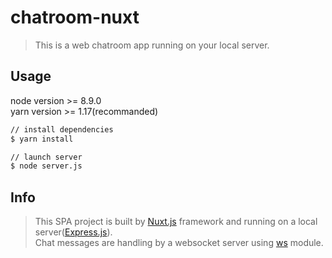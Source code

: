 # chatroom-nuxt 

> This is a web chatroom app running on your local server.

## Usage
node version >= 8.9.0<br>
yarn version >= 1.17(recommanded)
``` bash
// install dependencies
$ yarn install

// launch server
$ node server.js

```

## Info
> This SPA project is built by [Nuxt.js](https://nuxtjs.org/) framework and running on a local server([Express.js](https://expressjs.com/)). 
<br>Chat messages are handling by a websocket server using [ws](https://www.npmjs.com/package/ws#server-broadcast) module.

